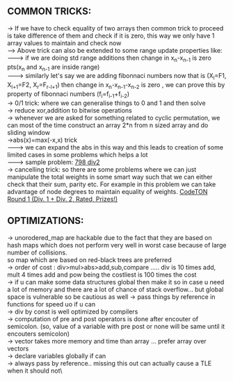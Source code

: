 **COMMON TRICKS:**
--
-> If we have to check equality of two arrays then common trick to proceed is take difference of them and check if it is zero, this way we only have 1 array values to maintain and check now\
--> Above trick can also be extended to some range update properties like:\
---> if we are doing std range additions then change in x<sub>n</sub>-x<sub>n-1</sub> is zero pts(x<sub>n</sub> and x<sub>n-1</sub> are inside range)\
---> similarly let's say we are adding fibonnaci numbers now that is (X<sub>l</sub>=F1, X<sub>l+1</sub>=F2, X<sub>r</sub>=F<sub>r-l+1</sub>) then change in x<sub>n</sub>-x<sub>n-1</sub>-x<sub>n-2</sub> is zero , we can prove this by property of fibonnaci numbers (f<sub>i</sub>=f<sub>i-1</sub>+f<sub>i-2</sub>)\
-> 0/1 trick: where we can generalise things to 0 and 1 and then solve\
-> reduce xor,addition to bitwise operations\
-> whenever we are asked for something related to cyclic permutation, we can most of the time construct an array 2\*n from n sized array and do sliding window\
->abs(x)=max(-x,x) trick\
---> we can expand the abs in this way and this leads to creation of some limited cases in some problems which helps a lot \
---> sample problem: [798 div2](https://codeforces.com/contest/1689/submission/161362525)\
-> cancelling trick: so there are some problems where we can just manipulate the total weights in some smart way such that we can either check that their sum, parity etc. For example in this problem we can take advantage of node degrees to maintain equality of weights. [CodeTON Round 1 (Div. 1 + Div. 2, Rated, Prizes!)](https://codeforces.com/contest/1656/problem/E)



**OPTIMIZATIONS:**
--

-> unorodered_map are hackable due to the fact that they are based on hash maps which does not perform very well in worst case because of large number of collisions.\
so map which are based on red-black trees are preferred\
-> order of cost : div>mul>abs>add,sub,compare  ..... div is 10 times add, mult 4 times add and pow being the costliest is 100 times the cost\
-> if u can make some data structures global then make it so in case u need a lot of memory and there are a lot of chance of stack overflow... but global space is vulnerable so be 
cautious as well
-> pass things by reference in functions for speed uo if u can\
-> div by const is well optimized by compilers\
-> computation of pre and post operators is done after encouter of semicolon. (so, value of a variable with pre post or none will be same until it encouters semicolon)\
-> vector takes more memory and time than array ... prefer array over vectors\
-> declare variables globally if can\
-> always pass by reference.. missing this out can actually cause a TLE when it should not\


